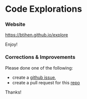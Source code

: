 # Code Explorations

### Website

https://btihen.github.io/explore

Enjoy!

### Corrections & Improvements

Please done one of the following:
- create a [github issue](https://github.com/btihen/explore/issues),
- create a pull request for this [repo](https://github.com/btihen/explore)

Thanks!
